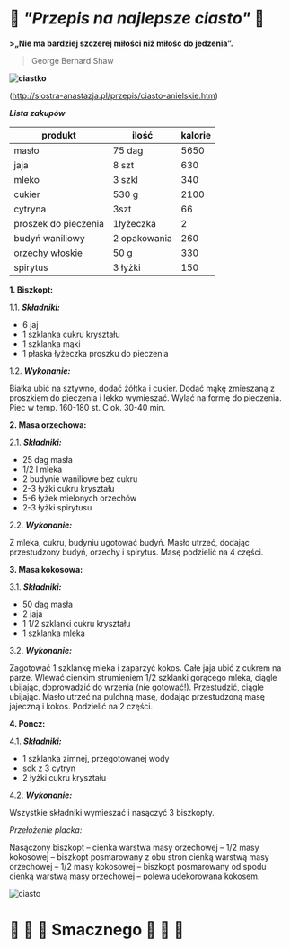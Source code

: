 
# :birthday:  *"Przepis na najlepsze ciasto"*  :birthday:

**>„Nie ma bardziej szczerej miłości niż miłość do jedzenia”.**

>George Bernard Shaw

**![ciastko](http://www.e-gify.pl/gify/rozne/jedzenie_i_picie/jedzenie_i_picie40.gif)**

(http://siostra-anastazja.pl/przepis/ciasto-anielskie.htm)



**_Lista zakupów_**

produkt | ilość |kalorie
--------------------|-------------------|-------------------|
masło|75 dag|5650
jaja |8 szt |630
mleko|3 szkl|340
cukier|530 g|2100
cytryna|3szt|66
proszek do pieczenia|1łyżeczka|2
budyń waniliowy|2 opakowania|260
orzechy włoskie|50 g|330
spirytus|3 łyżki|150


**1. Biszkopt:**

  1.1. **_Składniki:_** 
- 6 jaj
- 1 szklanka cukru kryształu
- 1 szklanka mąki
- 1 płaska łyżeczka proszku do pieczenia

1.2. **_Wykonanie:_** 

Białka ubić na sztywno, dodać żółtka i cukier. Dodać mąkę zmieszaną z proszkiem do pieczenia i lekko wymieszać. Wylać na formę do pieczenia. Piec w temp. 160-180 st. C ok. 30-40 min.

**2. Masa orzechowa:**

  2.1. **_Składniki:_**

- 25 dag masła
- 1/2 l mleka
- 2 budynie waniliowe bez cukru
- 2-3 łyżki cukru kryształu
- 5-6 łyżek mielonych orzechów
- 2-3 łyżki spirytusu

2.2. **_Wykonanie:_**

Z mleka, cukru, budyniu ugotować budyń. Masło utrzeć, dodając przestudzony budyń, orzechy i spirytus. Masę podzielić na 4 części.

**3. Masa kokosowa:**

  3.1. **_Składniki:_**

- 50 dag masła
- 2 jaja
- 1 1/2 szklanki cukru kryształu
- 1 szklanka mleka

3.2. **_Wykonanie:_**

Zagotować 1 szklankę mleka i zaparzyć kokos. Całe jaja ubić z cukrem na parze. Wlewać cienkim strumieniem 1/2 szklanki gorącego mleka, ciągle ubijając, doprowadzić do wrzenia (nie gotować!). Przestudzić, ciągle ubijając. Masło utrzeć na pulchną masę, dodając przestudzoną masę jajeczną i kokos. Podzielić na 2 części.

**4. Poncz:**

4.1. **_Składniki:_**

- 1 szklanka zimnej, przegotowanej wody
- sok z 3 cytryn
- 2 łyżki cukru kryształu

4.2. **_Wykonanie:_**

Wszystkie składniki wymieszać i nasączyć 3 biszkopty.

_Przełożenie placka:_

Nasączony biszkopt – cienka warstwa masy orzechowej – 1/2 masy kokosowej – biszkopt posmarowany z obu stron cienką warstwą masy orzechowej – 1/2 masy kokosowej – biszkopt posmarowany od spodu cienką warstwą masy orzechowej – polewa udekorowana kokosem.


![ciasto](http://siostra-anastazja.pl/wp-content/uploads/Ciasto-anielskie21-250x212.jpg)

# :birthday: :birthday: :birthday: Smacznego  :birthday: :birthday: :birthday: 







